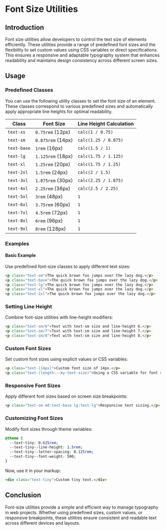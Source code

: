 # Font Size Utilities

## Introduction
Font size utilities allow developers to control the text size of elements efficiently. These utilities provide a range of predefined font sizes and the flexibility to set custom values using CSS variables or direct specifications. This ensures a responsive and adaptable typography system that enhances readability and maintains design consistency across different screen sizes.

## Usage

### Predefined Classes
You can use the following utility classes to set the font size of an element. These classes correspond to various predefined sizes and automatically apply appropriate line heights for optimal readability.

| Class      | Font Size | Line Height Calculation |
|------------|------------|------------------------|
| `text-xs`  | `0.75rem` (12px) | `calc(1 / 0.75)` |
| `text-sm`  | `0.875rem` (14px) | `calc(1.25 / 0.875)` |
| `text-base` | `1rem` (16px) | `calc(1.5 / 1)` |
| `text-lg`  | `1.125rem` (18px) | `calc(1.75 / 1.125)` |
| `text-xl`  | `1.25rem` (20px) | `calc(1.75 / 1.25)` |
| `text-2xl` | `1.5rem` (24px) | `calc(2 / 1.5)` |
| `text-3xl` | `1.875rem` (30px) | `calc(2.25 / 1.875)` |
| `text-4xl` | `2.25rem` (36px) | `calc(2.5 / 2.25)` |
| `text-5xl` | `3rem` (48px) | `1` |
| `text-6xl` | `3.75rem` (60px) | `1` |
| `text-7xl` | `4.5rem` (72px) | `1` |
| `text-8xl` | `6rem` (96px) | `1` |
| `text-9xl` | `8rem` (128px) | `1` |

### Examples
#### Basic Example
Use predefined font-size classes to apply different text sizes:

```html
<p class="text-sm">The quick brown fox jumps over the lazy dog.</p>
<p class="text-base">The quick brown fox jumps over the lazy dog.</p>
<p class="text-lg">The quick brown fox jumps over the lazy dog.</p>
<p class="text-xl">The quick brown fox jumps over the lazy dog.</p>
<p class="text-2xl">The quick brown fox jumps over the lazy dog.</p>
```

### Setting Line Height
Combine font-size utilities with line-height modifiers:

```html
<p class="text-sm/6">Text with text-sm size and line-height 6.</p>
<p class="text-sm/7">Text with text-sm size and line-height 7.</p>
<p class="text-sm/8">Text with text-sm size and line-height 8.</p>
```

### Custom Font Sizes
Set custom font sizes using explicit values or CSS variables:

```html
<p class="text-[14px]">Custom font size of 14px.</p>
<p class="text-(length:--my-text-size)">Using a CSS variable for font size.</p>
```

### Responsive Font Sizes
Apply different font sizes based on screen size breakpoints:

```html
<p class="text-sm md:text-base lg:text-lg">Responsive text sizing.</p>
```

### Customizing Font Sizes
Modify font sizes through theme variables:

```css
@theme {
  --text-tiny: 0.625rem;
  --text-tiny--line-height: 1.5rem;
  --text-tiny--letter-spacing: 0.125rem;
  --text-tiny--font-weight: 500;
}
```

Now, use it in your markup:

```html
<div class="text-tiny">Custom tiny text.</div>
```

## Conclusion
Font-size utilities provide a simple and efficient way to manage typography in web projects. Whether using predefined sizes, custom values, or responsive breakpoints, these utilities ensure consistent and readable text across different devices and layouts.

